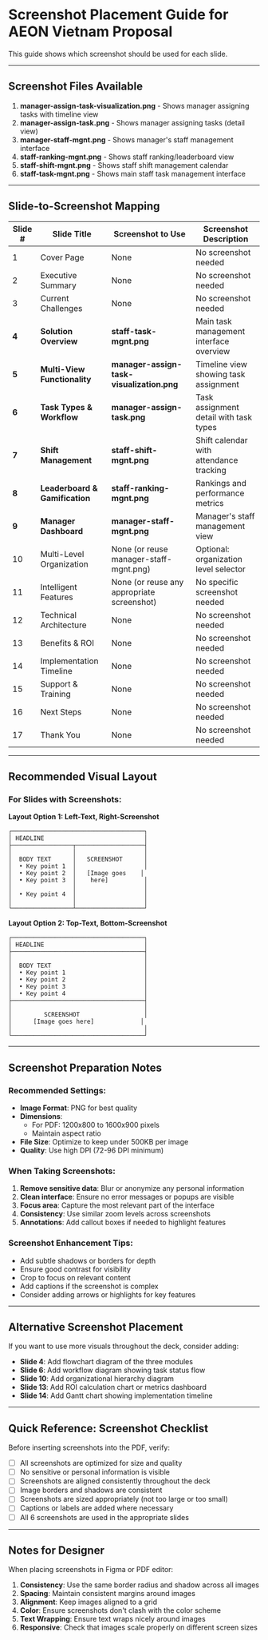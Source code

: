 # Screenshot Placement Guide for AEON Vietnam Proposal

This guide shows which screenshot should be used for each slide.

---

## Screenshot Files Available

1. **manager-assign-task-visualization.png** - Shows manager assigning tasks with timeline view
2. **manager-assign-task.png** - Shows manager assigning tasks (detail view)
3. **manager-staff-mgnt.png** - Shows manager's staff management interface
4. **staff-ranking-mgnt.png** - Shows staff ranking/leaderboard view
5. **staff-shift-mgnt.png** - Shows staff shift management calendar
6. **staff-task-mgnt.png** - Shows main staff task management interface

---

## Slide-to-Screenshot Mapping

| Slide # | Slide Title | Screenshot to Use | Screenshot Description |
|---------|-------------|-------------------|------------------------|
| 1 | Cover Page | None | No screenshot needed |
| 2 | Executive Summary | None | No screenshot needed |
| 3 | Current Challenges | None | No screenshot needed |
| **4** | **Solution Overview** | **staff-task-mgnt.png** | Main task management interface overview |
| **5** | **Multi-View Functionality** | **manager-assign-task-visualization.png** | Timeline view showing task assignment |
| **6** | **Task Types & Workflow** | **manager-assign-task.png** | Task assignment detail with task types |
| **7** | **Shift Management** | **staff-shift-mgnt.png** | Shift calendar with attendance tracking |
| **8** | **Leaderboard & Gamification** | **staff-ranking-mgnt.png** | Rankings and performance metrics |
| **9** | **Manager Dashboard** | **manager-staff-mgnt.png** | Manager's staff management view |
| 10 | Multi-Level Organization | None (or reuse manager-staff-mgnt.png) | Optional: organization level selector |
| 11 | Intelligent Features | None (or reuse any appropriate screenshot) | No specific screenshot needed |
| 12 | Technical Architecture | None | No screenshot needed |
| 13 | Benefits & ROI | None | No screenshot needed |
| 14 | Implementation Timeline | None | No screenshot needed |
| 15 | Support & Training | None | No screenshot needed |
| 16 | Next Steps | None | No screenshot needed |
| 17 | Thank You | None | No screenshot needed |

---

## Recommended Visual Layout

### For Slides with Screenshots:

**Layout Option 1: Left-Text, Right-Screenshot**
```
┌─────────────────────────────────────┐
│ HEADLINE                            │
├─────────────────┬───────────────────┤
│                 │                   │
│  BODY TEXT      │   SCREENSHOT      │
│  • Key point 1  │                   │
│  • Key point 2  │   [Image goes    │
│  • Key point 3  │    here]          │
│                 │                   │
│  • Key point 4  │                   │
│                 │                   │
└─────────────────┴───────────────────┘
```

**Layout Option 2: Top-Text, Bottom-Screenshot**
```
┌─────────────────────────────────────┐
│ HEADLINE                            │
├─────────────────────────────────────┤
│                                     │
│  BODY TEXT                          │
│  • Key point 1                      │
│  • Key point 2                      │
│  • Key point 3                      │
│  • Key point 4                      │
├─────────────────────────────────────┤
│                                     │
│         SCREENSHOT                  │
│      [Image goes here]             │
│                                     │
└─────────────────────────────────────┘
```

---

## Screenshot Preparation Notes

### Recommended Settings:
- **Image Format**: PNG for best quality
- **Dimensions**: 
  - For PDF: 1200x800 to 1600x900 pixels
  - Maintain aspect ratio
- **File Size**: Optimize to keep under 500KB per image
- **Quality**: Use high DPI (72-96 DPI minimum)

### When Taking Screenshots:
1. **Remove sensitive data**: Blur or anonymize any personal information
2. **Clean interface**: Ensure no error messages or popups are visible
3. **Focus area**: Capture the most relevant part of the interface
4. **Consistency**: Use similar zoom levels across screenshots
5. **Annotations**: Add callout boxes if needed to highlight features

### Screenshot Enhancement Tips:
- Add subtle shadows or borders for depth
- Ensure good contrast for visibility
- Crop to focus on relevant content
- Add captions if the screenshot is complex
- Consider adding arrows or highlights for key features

---

## Alternative Screenshot Placement

If you want to use more visuals throughout the deck, consider adding:

- **Slide 4**: Add flowchart diagram of the three modules
- **Slide 6**: Add workflow diagram showing task status flow
- **Slide 10**: Add organizational hierarchy diagram
- **Slide 13**: Add ROI calculation chart or metrics dashboard
- **Slide 14**: Add Gantt chart showing implementation timeline

---

## Quick Reference: Screenshot Checklist

Before inserting screenshots into the PDF, verify:

- [ ] All screenshots are optimized for size and quality
- [ ] No sensitive or personal information is visible
- [ ] Screenshots are aligned consistently throughout the deck
- [ ] Image borders and shadows are consistent
- [ ] Screenshots are sized appropriately (not too large or too small)
- [ ] Captions or labels are added where necessary
- [ ] All 6 screenshots are used in the appropriate slides

---

## Notes for Designer

When placing screenshots in Figma or PDF editor:

1. **Consistency**: Use the same border radius and shadow across all images
2. **Spacing**: Maintain consistent margins around images
3. **Alignment**: Keep images aligned to a grid
4. **Color**: Ensure screenshots don't clash with the color scheme
5. **Text Wrapping**: Ensure text wraps nicely around images
6. **Responsive**: Check that images scale properly on different screen sizes


